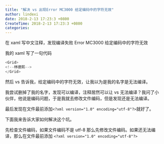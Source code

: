 ```yaml
---
title: "解决 vs 出现Error MC3000 给定编码中的字符无效"
author: lindexi
date: 2018-2-13 17:23:3 +0800
CreateTime: 2018-2-13 17:23:3 +0800
categories: 
---
```


在 xaml 写中文注释，发现编译失败 Error MC3000 给定编码中的字符无效

<!--more-->



我的 xaml 写了一句代码

```csharp
<Grid>
<!--林德熙-->
</Grid>
```

然后 vs 告诉我，给定编码中的字符无效，让我以为是我的名字是无法编译。

我尝试删掉了我的名字，发现可以编译，注释居然可以让 vs 无法编译？我问了小伙伴，他说是编码问题，于是我就去修改文件编码，但是发现还是无法编译。

最后发现在文件最前添加`<?xml version="1.0" encoding="utf-8"?>`就好了。

下面我来告诉大家如何解决这个坑。

先检查文件编码，如果文件编码不是 utf-8 那么先修改文件编码。如果还无法编译，那么在文件最前添加 `<?xml version="1.0" encoding="utf-8"?>`

